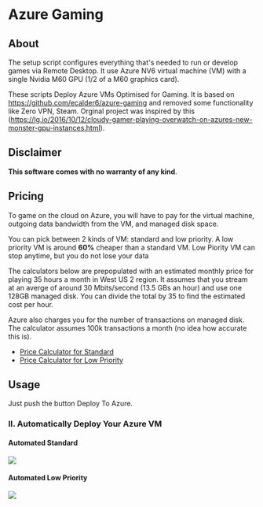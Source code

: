 # Azure Gaming 
## About
The setup script configures everything that's needed to run or develop games via Remote Desktop. It use Azure NV6 virtual machine (VM) with a single Nvidia M60 GPU (1/2 of a M60 graphics card).

These scripts Deploy Azure VMs Optimised for Gaming. It is based on https://github.com/ecalder6/azure-gaming and removed some functionality like Zero VPN, Steam. 
Orginal project was inspired by this (https://lg.io/2016/10/12/cloudy-gamer-playing-overwatch-on-azures-new-monster-gpu-instances.html).


## Disclaimer
**This software comes with no warranty of any kind**.

## Pricing
To game on the cloud on Azure, you will have to pay for the virtual machine, outgoing data bandwidth from the VM, and managed disk space. 

You can pick between 2 kinds of VM: standard and low priority. A low priority VM is around **60%** cheaper than a standard VM. 
Low Piority VM can stop anytime, but you do not lose your data

The calculators below are prepopulated with an estimated monthly price for playing 35 hours a month in West US 2 region. It assumes that you stream at an averge of around 30 Mbits/second (13.5 GBs an hour) and use one 128GB managed disk. You can divide the total by 35 to find the estimated cost per hour.

Azure also charges you for the number of transactions on managed disk. The calculator assumes 100k transactions a month (no idea how accurate this is).

* [Price Calculator for Standard](https://azure.com/e/5479babbd37e46b68730b27e9fd1a641)
* [Price Calculator for Low Priority](https://azure.com/e/f0e1298bc0984f178ba002d3316d9974)


## Usage
Just push the button Deploy To Azure.

### II. Automatically Deploy Your Azure VM
#### Automated Standard
<a href="https://portal.azure.com/#create/Microsoft.Template/uri/https%3A%2F%2Fraw.githubusercontent.com%2FMariuszFerdyn%2Fazure-gaming%2Fmaster%2FStandard.json" target="_blank">
    <img src="http://azuredeploy.net/deploybutton.png"/>
</a>

#### Automated Low Priority
<a href="https://portal.azure.com/#create/Microsoft.Template/uri/https%3A%2F%2Fraw.githubusercontent.com%2FMariuszFerdyn6%2Fazure-gaming%2Fmaster%2FLowPri.json" target="_blank">
    <img src="http://azuredeploy.net/deploybutton.png"/>
</a>
